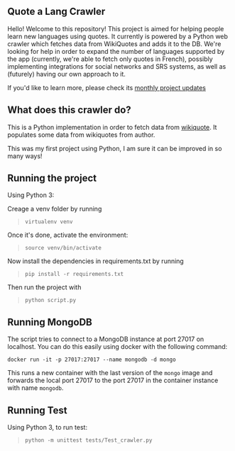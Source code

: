 Quote a Lang Crawler
------

Hello! Welcome to this repository!  This project is aimed for helping people learn new languages using quotes. It currently is powered by a Python web crawler which fetches data from WikiQuotes and adds it to the DB.  We're looking for help in order to expand the number of languages supported by the app (currently, we're able to fetch only quotes in French), possibly implementing integrations for social networks and SRS systems, as well as (futurely) having our own approach to it.

If you'd like to learn more, please check its [monthly project updates](https://viniciusarre.wordpress.com/category/quote-a-lang/)

What does this crawler do?
------

This is a Python implementation in order to fetch data from [wikiquote](https://en.wikiquote.org/wiki/Main_Page). It populates some data from wikiquotes from author.

This was my first project using Python, I am sure it can be improved in so many ways!

Running the project
------

Using Python 3:

Creage a venv folder by running 

> `virtualenv venv`


Once it's done, activate the environment: 

> `source venv/bin/activate`


Now install the dependencies in requirements.txt by running

 > `pip install -r requirements.txt`

Then run the project with 

 > `python script.py`


## Running MongoDB

The script tries to connect to a MongoDB instance at port 27017 on localhost. You can do this easily using docker with the following command:

`docker run -it -p 27017:27017 --name mongodb -d mongo`

This runs a new container with the last version of the `mongo` image and forwards the local port 27017 to the port 27017 in the container instance with name `mongodb`.


## Running Test

Using Python 3, to run test:

> `python -m unittest tests/Test_crawler.py`

